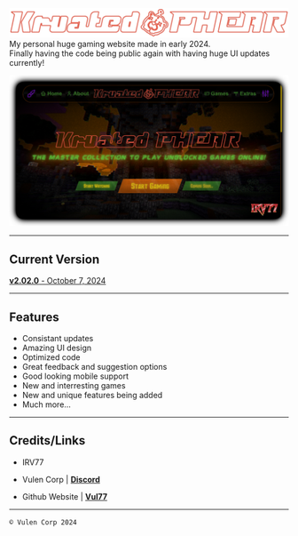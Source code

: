 ![KRUATED PHEAR](.github/assets/header.png)<br>
 My personal huge gaming website made in early 2024.<br>
 Finally having the code being public again with having huge UI updates currently!


<img src=".github/assets/preview.png" alt="Preview Photo"><br>

<hr>

 ## Current Version
[__v2.02.0__ - October 7, 2024](https://vulen77.web.app/pages/changelog.html)

<hr>

## Features

- Consistant updates
- Amazing UI design
- Optimized code
- Great feedback and suggestion options
- Good looking mobile support
- New and interresting games
- New and unique features being added
- Much more...

 <hr>

## Credits/Links

- IRV77

- Vulen Corp | [__Discord__](https://discord.gg/xuu8TnSY4b)

- Github Website | [__Vul77__](https://irv77.github.io)

<hr>

```
© Vulen Corp 2024
```